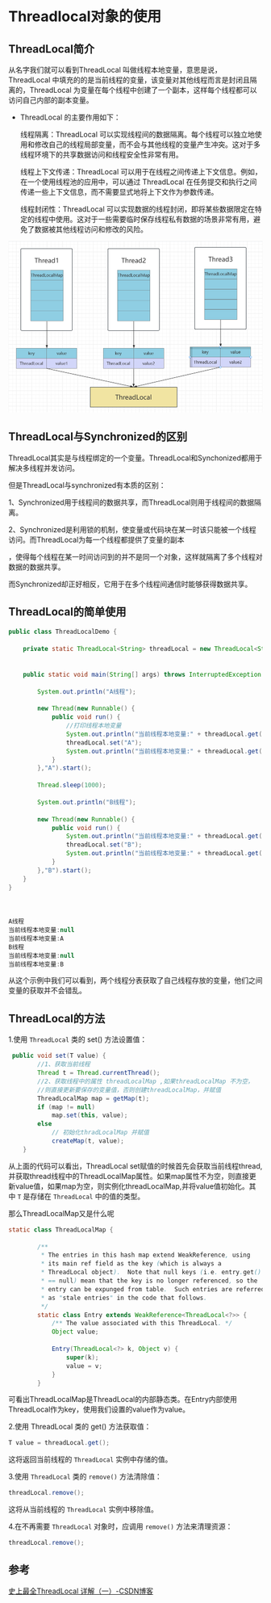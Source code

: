 # Threadlocal对象的使用

## ThreadLocal简介

从名字我们就可以看到ThreadLocal 叫做线程本地变量，意思是说，ThreadLocal 中填充的的是当前线程的变量，该变量对其他线程而言是封闭且隔离的，ThreadLocal 为变量在每个线程中创建了一个副本，这样每个线程都可以访问自己内部的副本变量。

- ThreadLocal 的主要作用如下：

  

  线程隔离：ThreadLocal 可以实现线程间的数据隔离。每个线程可以独立地使用和修改自己的线程局部变量，而不会与其他线程的变量产生冲突。这对于多线程环境下的共享数据访问和线程安全性非常有用。

  

  线程上下文传递：ThreadLocal 可以用于在线程之间传递上下文信息。例如，在一个使用线程池的应用中，可以通过 ThreadLocal 在任务提交和执行之间传递一些上下文信息，而不需要显式地将上下文作为参数传递。

  

  线程封闭性：ThreadLocal 可以实现数据的线程封闭，即将某些数据限定在特定的线程中使用。这对于一些需要临时保存线程私有数据的场景非常有用，避免了数据被其他线程访问和修改的风险。



![image-20231025202311085](https://raw.githubusercontent.com/DecZeroTwo/blogimage/main/images/202310252023152.png)



## ThreadLocal与Synchronized的区别

ThreadLocal<T>其实是与线程绑定的一个变量。ThreadLocal和Synchonized都用于解决多线程并发访问。

但是ThreadLocal与synchronized有本质的区别：

1、Synchronized用于线程间的数据共享，而ThreadLocal则用于线程间的数据隔离。

2、Synchronized是利用锁的机制，使变量或代码块在某一时该只能被一个线程访问。而ThreadLocal为每一个线程都提供了变量的副本

，使得每个线程在某一时间访问到的并不是同一个对象，这样就隔离了多个线程对数据的数据共享。

而Synchronized却正好相反，它用于在多个线程间通信时能够获得数据共享。




## ThreadLocal的简单使用

```java
public class ThreadLocalDemo {

    private static ThreadLocal<String> threadLocal = new ThreadLocal<String>();


    public static void main(String[] args) throws InterruptedException {

        System.out.println("A线程");

        new Thread(new Runnable() {
            public void run() {
                //打印线程本地变量
                System.out.println("当前线程本地变量:" + threadLocal.get());
                threadLocal.set("A");
                System.out.println("当前线程本地变量:" + threadLocal.get());
            }
        },"A").start();

        Thread.sleep(1000);

        System.out.println("B线程");

        new Thread(new Runnable() {
            public void run() {
                System.out.println("当前线程本地变量:" + threadLocal.get());
                threadLocal.set("B");
                System.out.println("当前线程本地变量:" + threadLocal.get());
            }
        },"B").start();
    }
}



A线程
当前线程本地变量:null
当前线程本地变量:A
B线程
当前线程本地变量:null
当前线程本地变量:B
```



从这个示例中我们可以看到，两个线程分表获取了自己线程存放的变量，他们之间变量的获取并不会错乱。



## ThreadLocal的方法



1.使用 `ThreadLocal` 类的 set() 方法设置值：

```java
 public void set(T value) {
        //1、获取当前线程
        Thread t = Thread.currentThread();
        //2、获取线程中的属性 threadLocalMap ,如果threadLocalMap 不为空，
        //则直接更新要保存的变量值，否则创建threadLocalMap，并赋值
        ThreadLocalMap map = getMap(t);
        if (map != null)
            map.set(this, value);
        else
            // 初始化thradLocalMap 并赋值
            createMap(t, value);
    }
```

从上面的代码可以看出，ThreadLocal set赋值的时候首先会获取当前线程thread,并获取thread线程中的ThreadLocalMap属性。如果map属性不为空，则直接更新value值，如果map为空，则实例化threadLocalMap,并将value值初始化。其中 `T` 是存储在 `ThreadLocal` 中的值的类型。

那么ThreadLocalMap又是什么呢

```java
static class ThreadLocalMap {

        /**
         * The entries in this hash map extend WeakReference, using
         * its main ref field as the key (which is always a
         * ThreadLocal object).  Note that null keys (i.e. entry.get()
         * == null) mean that the key is no longer referenced, so the
         * entry can be expunged from table.  Such entries are referred to
         * as "stale entries" in the code that follows.
         */
        static class Entry extends WeakReference<ThreadLocal<?>> {
            /** The value associated with this ThreadLocal. */
            Object value;

            Entry(ThreadLocal<?> k, Object v) {
                super(k);
                value = v;
            }
        }
```

可看出ThreadLocalMap是ThreadLocal的内部静态类。在Entry内部使用ThreadLocal作为key，使用我们设置的value作为value。



2.使用 ThreadLocal 类的 get() 方法获取值：

```java
T value = threadLocal.get();
```

这将返回当前线程的 `ThreadLocal` 实例中存储的值。



3.使用 `ThreadLocal` 类的 `remove()` 方法清除值：

```java
threadLocal.remove();
```

这将从当前线程的 `ThreadLocal` 实例中移除值。



4.在不再需要 `ThreadLocal` 对象时，应调用 `remove()` 方法来清理资源：

```java
threadLocal.remove();
```



## 参考

[史上最全ThreadLocal 详解（一）-CSDN博客](https://blog.csdn.net/u010445301/article/details/111322569)
